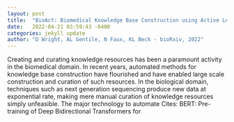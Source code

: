 ```yaml
---
layout: post
title:  "BioAct: Biomedical Knowledge Base Construction using Active Learning"
date:   2022-04-21 03:59:43 -0400
categories: jekyll update
author: "D Wright, AL Gentile, N Faux, KL Beck - bioRxiv, 2022"
---
```

Creating and curating knowledge resources has been a paramount activity in the biomedical domain. In recent years, automated methods for knowledge base construction have flourished and have enabled large scale construction and curation of such resources. In the biological domain, techniques such as next generation sequencing produce new data at exponential rate, making mere manual curation of knowledge resources simply unfeasible. The major technology to automate Cites: BERT: Pre-training of Deep Bidirectional Transformers for